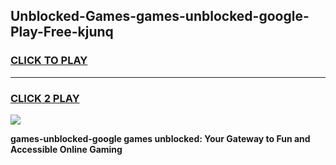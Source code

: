 
## Unblocked-Games-games-unblocked-google-Play-Free-kjunq
<h3>
<a href="https://premium76.site?title=games-unblocked-google&ref=24M">CLICK TO PLAY</a></h3>
<hr>

<h3>
<a href="https://premium76.site?title=games-unblocked-google&ref=24M">CLICK 2 PLAY</a>
  
</h3>

<a href="https://premium76.site?title=games-unblocked-google&ref=24M"><img src="https://clearcache.store/games.png"></a>


**games-unblocked-google games unblocked: Your Gateway to Fun and Accessible Online Gaming**
